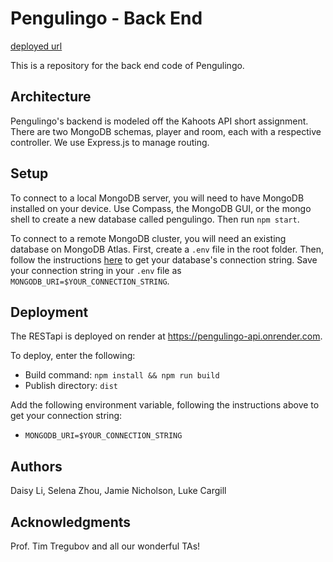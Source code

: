 # Pengulingo - Back End
[deployed url](https://pengulingo-api.onrender.com)

This is a repository for the back end code of Pengulingo.

## Architecture
Pengulingo's backend is modeled off the Kahoots API short assignment. There are two MongoDB schemas, player and room, each with a respective controller. We use Express.js to manage routing.

## Setup

To connect to a local MongoDB server, you will need to have MongoDB installed on your device. Use Compass, the MongoDB GUI, or the mongo shell to create a new database called pengulingo. Then run ```npm start```.

To connect to a remote MongoDB cluster, you will need an existing database on MongoDB Atlas. First, create a ```.env``` file in the root folder. Then, follow the instructions [here](https://www.mongodb.com/docs/manual/reference/connection-string/) to get your database's connection string. Save your connection string in your ```.env``` file as ```MONGODB_URI=$YOUR_CONNECTION_STRING```.

## Deployment

The RESTapi is deployed on render at https://pengulingo-api.onrender.com. 

To deploy, enter the following:

* Build command: ```npm install && npm run build```
* Publish directory: ```dist```

Add the following environment variable, following the instructions above to get your connection string:
* ```MONGODB_URI=$YOUR_CONNECTION_STRING```

## Authors

Daisy Li, Selena Zhou, Jamie Nicholson, Luke Cargill

## Acknowledgments

Prof. Tim Tregubov and all our wonderful TAs!